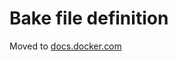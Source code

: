 # Bake file definition

Moved to [docs.docker.com](https://docs.docker.com/build/bake/file-definition)

